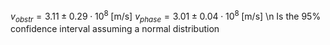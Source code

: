 $v_{obstr}=3.11 \pm 0.29 \cdot 10^8 \;[\text{m/s}]$
$v_{phase}=3.01 \pm 0.04 \cdot 10^8 \;[\text{m/s}]$
\n Is the 95% confidence interval assuming a normal distribution